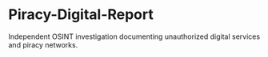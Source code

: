 # Piracy-Digital-Report
Independent OSINT investigation documenting unauthorized digital services and piracy networks.
